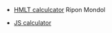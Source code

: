 - [HMLT calculcator](html-cal) Ripon Mondol


- [JS calculator]()


  [html-cal]: basic_html_calculator.html
